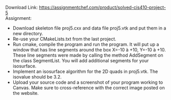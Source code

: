 Download Link: https://assignmentchef.com/product/solved-cis410-project-5
<br>
Assignment:

<ul>

 <li>Download skeleton file proj5.cxx and data file proj5.vtk and put them in a new directory.</li>

 <li>Re-use your CMakeLists.txt from the last project.</li>

 <li>Run cmake, compile the program and run the program. It will put up a window that has line segments around the box X=-10 à +10, Y=-10 à +10. These line segments were made by calling the method AddSegment on the class SegmentList. You will add additional segments for your isosurface.</li>

 <li>Implement an isosurface algorithm for the 2D quads in proj5.vtk. The isovalue should be 3.2.</li>

 <li>Upload your source code and a screenshot of your program working to Canvas. Make sure to cross-reference with the correct image posted on the website.</li>

</ul>


